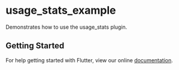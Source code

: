 # usage_stats_example

Demonstrates how to use the usage_stats plugin.

## Getting Started

For help getting started with Flutter, view our online
[documentation](http://flutter.io/).

